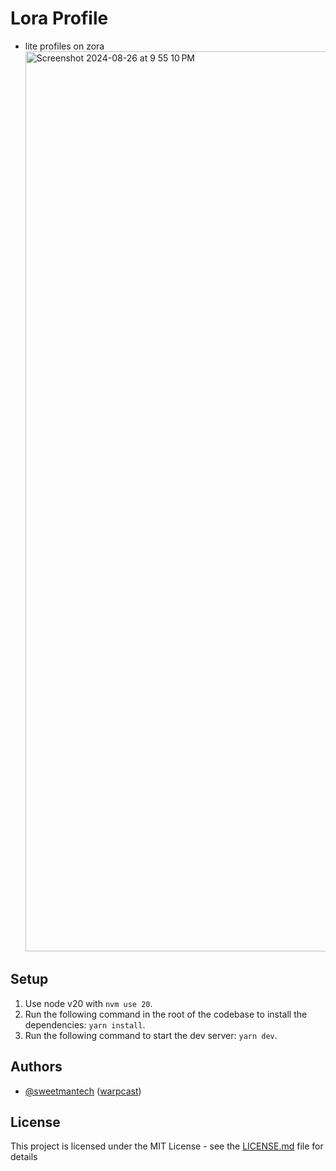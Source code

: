 # Lora Profile

- lite profiles on zora
  <img width="1440" alt="Screenshot 2024-08-26 at 9 55 10 PM" src="https://github.com/user-attachments/assets/7033fa1c-14a4-4c97-beeb-343bc0e15d14">

## Setup

1. Use node v20 with `nvm use 20`.
2. Run the following command in the root of the codebase to install the dependencies: `yarn install`.
3. Run the following command to start the dev server: `yarn dev`.

## Authors

- [@sweetmantech](https://github.com/sweetmantech) ([warpcast](https://warpcast.com/sweetman-eth))

## License

This project is licensed under the MIT License - see the [LICENSE.md](LICENSE.md) file for details
